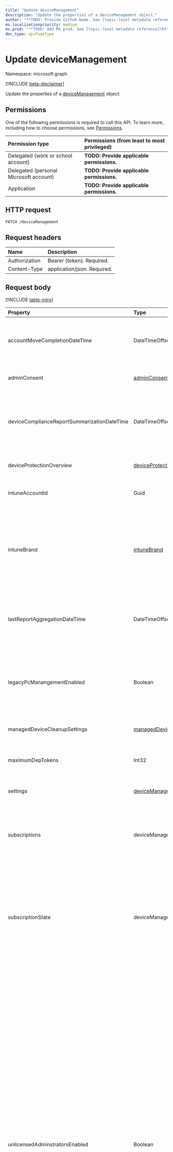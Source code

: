 ```yaml
---
title: "Update deviceManagement"
description: "Update the properties of a deviceManagement object."
author: "**TODO: Provide Github Name. See [topic-level metadata reference](https://msgo.azurewebsites.net/add/document/guidelines/metadata.html#topic-level-metadata)**"
ms.localizationpriority: medium
ms.prod: "**TODO: Add MS prod. See [topic-level metadata reference](https://msgo.azurewebsites.net/add/document/guidelines/metadata.html#topic-level-metadata)**"
doc_type: apiPageType
---
```


# Update deviceManagement
Namespace: microsoft.graph

[!INCLUDE [beta-disclaimer](../../includes/beta-disclaimer.md)]

Update the properties of a [deviceManagement](../resources/devicemanagement.md) object.

## Permissions
One of the following permissions is required to call this API. To learn more, including how to choose permissions, see [Permissions](/graph/permissions-reference).

|Permission type|Permissions (from least to most privileged)|
|:---|:---|
|Delegated (work or school account)|**TODO: Provide applicable permissions.**|
|Delegated (personal Microsoft account)|**TODO: Provide applicable permissions.**|
|Application|**TODO: Provide applicable permissions.**|

## HTTP request

<!-- {
  "blockType": "ignored"
}
-->
``` http
PATCH /deviceManagement
```

## Request headers
|Name|Description|
|:---|:---|
|Authorization|Bearer {token}. Required.|
|Content-Type|application/json. Required.|

## Request body
[!INCLUDE [table-intro](../../includes/update-property-table-intro.md)]


|Property|Type|Description|
|:---|:---|:---|
|accountMoveCompletionDateTime|DateTimeOffset|The date & time when tenant data moved between scaleunits. Required.|
|adminConsent|[adminConsent](../resources/adminconsent.md)|Admin consent information. Optional.|
|deviceComplianceReportSummarizationDateTime|DateTimeOffset|The last requested time of device compliance reporting for this account. This property is read-only. Required.|
|deviceProtectionOverview|[deviceProtectionOverview](../resources/deviceprotectionoverview.md)|Device protection overview. Optional.|
|intuneAccountId|Guid|Intune Account Id for given tenant Required.|
|intuneBrand|[intuneBrand](../resources/intunebrand.md)|intuneBrand contains data which is used in customizing the appearance of the Company Portal applications as well as the end user web portal. Optional.|
|lastReportAggregationDateTime|DateTimeOffset|The last modified time of reporting for this account. This property is read-only. Required.|
|legacyPcManangementEnabled|Boolean|The property to enable Non-MDM managed legacy PC management for this account. This property is read-only. Required.|
|managedDeviceCleanupSettings|[managedDeviceCleanupSettings](../resources/manageddevicecleanupsettings.md)|Device cleanup rule Optional.|
|maximumDepTokens|Int32|Maximum number of dep tokens allowed per-tenant. Required.|
|settings|[deviceManagementSettings](../resources/devicemanagementsettings.md)|Account level settings. Optional.|
|subscriptions|deviceManagementSubscriptions|Tenant's Subscription. The possible values are: `none`, `intune`, `office365`, `intunePremium`, `intune_EDU`, `intune_SMB`. Required.|
|subscriptionState|deviceManagementSubscriptionState|Tenant mobile device management subscription state. The possible values are: `pending`, `active`, `warning`, `disabled`, `deleted`, `blocked`, `lockedOut`. Required.|
|unlicensedAdminstratorsEnabled|Boolean|When enabled, users assigned as administrators via Role Assignment Memberships do not require an assigned Intune license. Prior to this, only Intune licensed users were granted permissions with an Intune role unless they were assigned a role via Azure Active Directory. You are limited to 350 unlicensed direct members for each AAD security group in a role assignment, but you can assign multiple AAD security groups to a role if you need to support more than 350 unlicensed administrators. Licensed administrators are unaffected, do not have to be direct members, nor does the 350 member limit apply. This property is read-only. Required.|
|userExperienceAnalyticsSettings|[userExperienceAnalyticsSettings](../resources/userexperienceanalyticssettings.md)|User experience analytics device settings Optional.|
|windowsMalwareOverview|[windowsMalwareOverview](../resources/windowsmalwareoverview.md)|Malware overview for windows devices. Optional.|



## Response

If successful, this method returns a `200 OK` response code and an updated [deviceManagement](../resources/devicemanagement.md) object in the response body.

## Examples

### Request
<!-- {
  "blockType": "request",
  "name": "update_devicemanagement"
}
-->
``` http
PATCH https://graph.microsoft.com/beta/deviceManagement
Content-Type: application/json
Content-length: 1132

{
  "@odata.type": "#microsoft.graph.deviceManagement",
  "accountMoveCompletionDateTime": "String (timestamp)",
  "adminConsent": {
    "@odata.type": "microsoft.graph.adminConsent"
  },
  "deviceComplianceReportSummarizationDateTime": "String (timestamp)",
  "deviceProtectionOverview": {
    "@odata.type": "microsoft.graph.deviceProtectionOverview"
  },
  "intuneAccountId": "Guid",
  "intuneBrand": {
    "@odata.type": "microsoft.graph.intuneBrand"
  },
  "lastReportAggregationDateTime": "String (timestamp)",
  "legacyPcManangementEnabled": "Boolean",
  "managedDeviceCleanupSettings": {
    "@odata.type": "microsoft.graph.managedDeviceCleanupSettings"
  },
  "maximumDepTokens": "Integer",
  "settings": {
    "@odata.type": "microsoft.graph.deviceManagementSettings"
  },
  "subscriptions": "String",
  "subscriptionState": "String",
  "unlicensedAdminstratorsEnabled": "Boolean",
  "userExperienceAnalyticsSettings": {
    "@odata.type": "microsoft.graph.userExperienceAnalyticsSettings"
  },
  "windowsMalwareOverview": {
    "@odata.type": "microsoft.graph.windowsMalwareOverview"
  }
}
```


### Response
>**Note:** The response object shown here might be shortened for readability.
<!-- {
  "blockType": "response",
  "truncated": true
}
-->
``` http
HTTP/1.1 200 OK
Content-Type: application/json

{
  "@odata.type": "#microsoft.graph.deviceManagement",
  "id": "460d18f5-18f5-460d-f518-0d46f5180d46",
  "accountMoveCompletionDateTime": "String (timestamp)",
  "adminConsent": {
    "@odata.type": "microsoft.graph.adminConsent"
  },
  "deviceComplianceReportSummarizationDateTime": "String (timestamp)",
  "deviceProtectionOverview": {
    "@odata.type": "microsoft.graph.deviceProtectionOverview"
  },
  "intuneAccountId": "Guid",
  "intuneBrand": {
    "@odata.type": "microsoft.graph.intuneBrand"
  },
  "lastReportAggregationDateTime": "String (timestamp)",
  "legacyPcManangementEnabled": "Boolean",
  "managedDeviceCleanupSettings": {
    "@odata.type": "microsoft.graph.managedDeviceCleanupSettings"
  },
  "maximumDepTokens": "Integer",
  "settings": {
    "@odata.type": "microsoft.graph.deviceManagementSettings"
  },
  "subscriptions": "String",
  "subscriptionState": "String",
  "unlicensedAdminstratorsEnabled": "Boolean",
  "userExperienceAnalyticsSettings": {
    "@odata.type": "microsoft.graph.userExperienceAnalyticsSettings"
  },
  "windowsMalwareOverview": {
    "@odata.type": "microsoft.graph.windowsMalwareOverview"
  }
}
```

